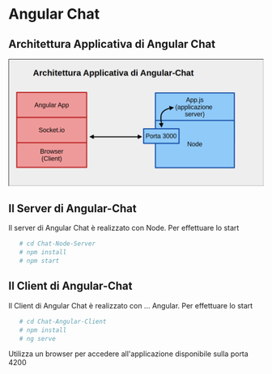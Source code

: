 # Angular Chat


## Architettura Applicativa di Angular Chat

 ![Arch](Doc/schema_architettura.png)  
 
 
## Il Server di Angular-Chat

Il server di Angular Chat è realizzato con Node. Per effettuare lo start

```bash
   # cd Chat-Node-Server
   # npm install               
   # npm start
```

## Il Client di Angular-Chat

Il Client di Angular Chat è realizzato con ... Angular. Per effettuare lo start

```bash
   # cd Chat-Angular-Client
   # npm install             
   # ng serve
```

Utilizza un browser per accedere all'applicazione disponibile sulla porta 4200
